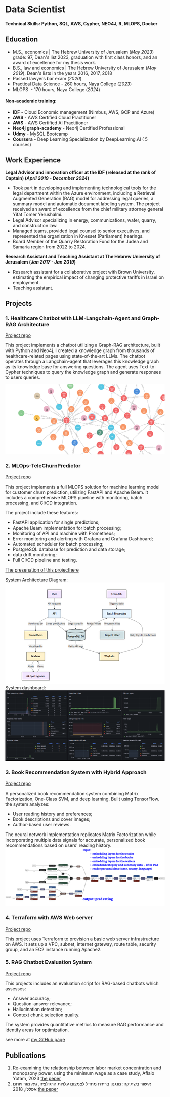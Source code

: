 # Data Scientist

#### Technical Skills: Python, SQL, AWS, Cypher, NEO4J, R, MLOPS, Docker

## Education
- M.S., economics	| The Hebrew University of Jerusalem (_May 2023_)
  grade: 97, Dean's list 2023, graduation with first class honors, and an award of excellence for my thesis work. 			        		
- B.S., law and economics | The Hebrew University of Jerusalem (_May 2019_),
  Dean's lists in the years 2016, 2017, 2018
- Passed lawyers bar exam (_2020_)
- Practical Data Science - 260 hours, Naya College (_2023_)
- MLOPS  - 170 hours, Naya College (_2024_)

#### Non-academic training:
- **IDF** - Cloud Economic management (Nimbus, AWS, GCP and Azure)
- **AWS** - AWS Certified Cloud Practitioner 
- **AWS** - AWS Certified AI Practitioner 
- **Neo4j graph-academy** - Neo4j Certified Professional
- **Udmy** - MySQL Bootcamp
- **Coursera** - Deep Learning Specialization by DeepLearning.AI ( 5 courses)

## Work Experience
**Legal Advisor and innovation officer at the IDF (released at the rank of Captain) (_April 2019 - December 2024_)**
- Took part in developing and implementing technological tools for the legal department within the Azure environment, including  a Retrieval Augmented Generation (RAG) model for addressing legal queries, a summary model and automatic document labeling system. The project received an award of excellence from the chief military attorney general Yifat Tomer Yerushalmi.
- Legal Advisor specializing in energy, communications, water, quarry, and construction law.
- Managed teams, provided legal counsel to senior executives, and represented the organization in Knesset (Parliament) hearings.
- Board Member of the Quarry Restoration Fund for the Judea and Samaria region from 2022 to 2024.

**Research Assistant and Teaching Assistant at  The Hebrew University of Jerusalem (_Jan 2017 - Jan 2019_)**
- Research assistant for a collaborative project with Brown University, estimating the empirical impact of changing protective tariffs in Israel on employment.
- Teaching assistant.

## Projects
### 1. Healthcare Chatbot with LLM-Langchain-Agent and Graph-RAG Architecture

[Project repo](https://github.com/YotamAflalo/chyper-graphRAG-with-langchain-and-neo4j)

This project implements a chatbot utilizing a Graph-RAG architecture, built with Python and Neo4j. I created a knowledge graph from thousands of healthcare-related pages using state-of-the-art LLMs. The chatbot operates through a Langchain-agent that leverages this knowledge graph as its knowledge base for answering questions. The agent uses Text-to-Cypher techniques to query the knowledge graph and generate responses to users queries.

![Knowlage-graph-example](/assets/img/knowlage_graph_example.png)

### 2. MLOps-TeleChurnPredictor

[Project repo](https://github.com/YotamAflalo/MLOps-TeleChurnPredictor)

This project implements a full MLOPS solution for machine learning model for customer churn prediction, utilizing FastAPI and Apache Beam. It includes a comprehensive MLOPS pipeline with monitoring, batch processing, and CI/CD integration.

The project include these features:
- FastAPI application for single predictions;
- Apache Beam implementation for batch processing;
- Monitoring of API and machine with Prometheus;
- Error monitoring and alerting with Grafana and Grafana Dashboard;
- Automated scheduler for batch processing;
- PostgreSQL database for prediction and data storage;
- data drift monitoring;
- Full CI/CD pipeline and testing.

[The presenation of this projecthere](https://gamma.app/docs/Customer-Churn-Prediction-MLOps-System-klmmvju41ctqpmv)

System Architecture Diagram:
![dashboard](/assets/img/mlops_architecture.png)
System dashboard:
![dashboard](/assets/img/dashboard.png)

### 3. Book Recommendation System with Hybrid Approach


[Project repo](https://github.com/YotamAflalo/projects/tree/main/book%20recommendation%20system)

A personalized book recommendation system combining Matrix Factorization, One-Class SVM, and deep learning. Built using TensorFlow. the system analyzes:
- User reading history and preferences;
- Book descriptions and cover images;
- Author-based user reviews.

The neural network implementation replicates Matrix Factorization while incorporating multiple data signals for accurate, personalized book recommendations based on users' reading history.
![books](/assets/img/books.png)


### 4. Terraform with AWS Web server

[Project repo](https://github.com/YotamAflalo/terraform-AWS-Web-Server-Project/tree/main)

This project uses Terraform to provision a basic web server infrastructure on AWS. It sets up a VPC, subnet, internet gateway, route table, security group, and an EC2 instance running Apache2.


### 5. RAG Chatbot Evaluation System
[Project repo](https://github.com/YotamAflalo/RAG-Chatbot-Evaluation-System/tree/main)

This projects includes an evaluation script for RAG-based chatbots which assesses:
- Answer accuracy;
- Question-answer relevance;
- Hallucination detection;
- Context chunk selection quality.

The system provides quantitative metrics to measure RAG performance and identify areas for optimization.

see more at [my GitHub page](https://github.com/YotamAflalo)


## Publications

1. Re-examining the relationship between labor market concentration and monopsony power, using the minimum wage as a case study, Aflalo Yotam, 2023 [the peper](https://github.com/YotamAflalo/projects/blob/main/Re-examining%20the%20relationship%20between%20labor%20market%20concentration%20and%20monopsony%20power%2C%20using%20the%20minimum%20wage%20as%20a%20case%20study/Finel%20paper%20%20-%20Yotam%20Aflalo%20thesis%20-%20Re-examining%20the%20relationship%20between%20labor%20market%20concentration%20and%20monopsony%20power%2C%20using%20the%20minimum%20wage%20as%20a%20case%20study.pdf)
2.  אישור בשתיקה: מנגנון ברירת מחדל לצמצום עלויות הרגולציה, גיא מור ויותם אפללו, 2018 [the peper](https://drive.google.com/file/d/1JlepLzYYLhMBoA8ysD6Gk-g-Jz3WuXXR/view)

